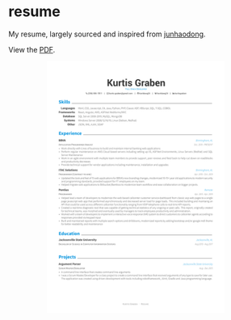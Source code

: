 # resume
My resume, largely sourced and inspired from [junhaodong](https://github.com/junhaodong/resume).

View the [PDF](https://docs.google.com/viewer?url=https://raw.githubusercontent.com/kurtdawg24/resume/master/resume.pdf).

<div align="center">
  <img alt="Resume" src="https://raw.githubusercontent.com/kurtdawg24/resume/master/resume.png" width="70%" />
</div>

